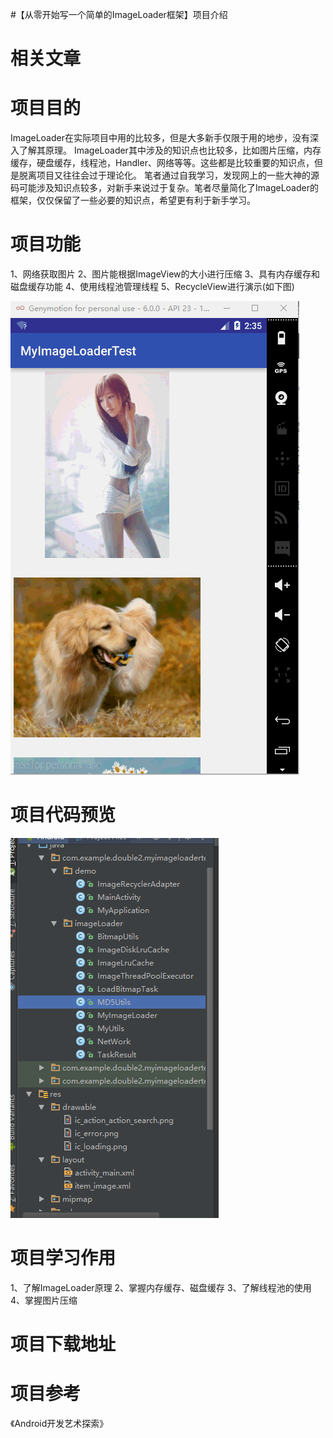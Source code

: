 #【从零开始写一个简单的ImageLoader框架】项目介绍
# 相关文章







# 项目目的

ImageLoader在实际项目中用的比较多，但是大多新手仅限于用的地步，没有深入了解其原理。 ImageLoader其中涉及的知识点也比较多，比如图片压缩，内存缓存，硬盘缓存，线程池，Handler、网络等等。这些都是比较重要的知识点，但是脱离项目又往往会过于理论化。 笔者通过自我学习，发现网上的一些大神的源码可能涉及知识点较多，对新手来说过于复杂。笔者尽量简化了ImageLoader的框架，仅仅保留了一些必要的知识点，希望更有利于新手学习。

# 项目功能

1、网络获取图片 2、图片能根据ImageView的大小进行压缩 3、具有内存缓存和磁盘缓存功能 4、使用线程池管理线程 5、RecycleView进行演示(如下图)

<img src="https://raw.githubusercontent.com/Double2hao/xujiajia_blog/main/img/2190.png" alt="这里写图片描述">

# 项目代码预览

<img src="https://raw.githubusercontent.com/Double2hao/xujiajia_blog/main/img/2191.png" alt="这里写图片描述">

# 项目学习作用

1、了解ImageLoader原理 2、掌握内存缓存、磁盘缓存 3、了解线程池的使用 4、掌握图片压缩

# 项目下载地址



# 项目参考

《Android开发艺术探索》
